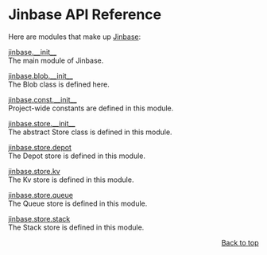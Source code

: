 # Jinbase API Reference
Here are modules that make up [Jinbase](/README.md):

[jinbase.\_\_init\_\_](/docs/api/modules/jinbase/__init__/README.md)
<br>
The main module of Jinbase.

[jinbase.blob.\_\_init\_\_](/docs/api/modules/jinbase/blob/__init__/README.md)
<br>
The Blob class is defined here.

[jinbase.const.\_\_init\_\_](/docs/api/modules/jinbase/const/__init__/README.md)
<br>
Project-wide constants are defined in this module.

[jinbase.store.\_\_init\_\_](/docs/api/modules/jinbase/store/__init__/README.md)
<br>
The abstract Store class is defined in this module.

[jinbase.store.depot](/docs/api/modules/jinbase/store/depot/README.md)
<br>
The Depot store is defined in this module.

[jinbase.store.kv](/docs/api/modules/jinbase/store/kv/README.md)
<br>
The Kv store is defined in this module.

[jinbase.store.queue](/docs/api/modules/jinbase/store/queue/README.md)
<br>
The Queue store is defined in this module.

[jinbase.store.stack](/docs/api/modules/jinbase/store/stack/README.md)
<br>
The Stack store is defined in this module.

<p align="right"><a href="#jinbase-api-reference">Back to top</a></p>
